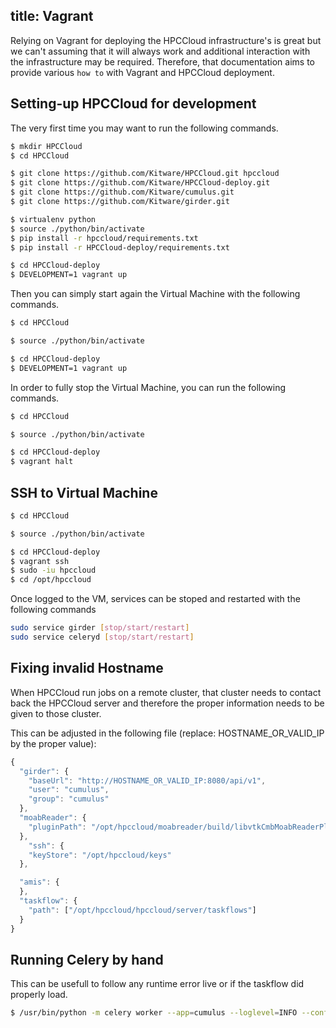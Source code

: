 title: Vagrant
---

Relying on Vagrant for deploying the HPCCloud infrastructure's is great but we can't assuming that it will always work and additional interaction with the infrastructure may be required. Therefore, that documentation aims to provide various `how to` with Vagrant and HPCCloud deployment.

## Setting-up HPCCloud for development

The very first time you may want to run the following commands.

```sh
$ mkdir HPCCloud
$ cd HPCCloud

$ git clone https://github.com/Kitware/HPCCloud.git hpccloud
$ git clone https://github.com/Kitware/HPCCloud-deploy.git
$ git clone https://github.com/Kitware/cumulus.git
$ git clone https://github.com/Kitware/girder.git

$ virtualenv python
$ source ./python/bin/activate
$ pip install -r hpccloud/requirements.txt
$ pip install -r HPCCloud-deploy/requirements.txt

$ cd HPCCloud-deploy
$ DEVELOPMENT=1 vagrant up
```

Then you can simply start again the Virtual Machine with the following commands.

```sh
$ cd HPCCloud

$ source ./python/bin/activate

$ cd HPCCloud-deploy
$ DEVELOPMENT=1 vagrant up
```

In order to fully stop the Virtual Machine, you can run the following commands.


```sh
$ cd HPCCloud

$ source ./python/bin/activate

$ cd HPCCloud-deploy
$ vagrant halt
```

## SSH to Virtual Machine

```sh
$ cd HPCCloud

$ source ./python/bin/activate

$ cd HPCCloud-deploy
$ vagrant ssh
$ sudo -iu hpccloud
$ cd /opt/hpccloud
```

Once logged to the VM, services can be stoped and restarted with the following commands

```sh
sudo service girder [stop/start/restart]
sudo service celeryd [stop/start/restart]
```

## Fixing invalid Hostname

When HPCCloud run jobs on a remote cluster, that cluster needs to contact back the HPCCloud server and therefore the proper information needs to be given to those cluster.

This can be adjusted in the following file (replace: HOSTNAME_OR_VALID_IP by the proper value):

```js /opt/hpccloud/cumulus/cumulus/conf/config.json
{
  "girder": {
    "baseUrl": "http://HOSTNAME_OR_VALID_IP:8080/api/v1",
    "user": "cumulus",
    "group": "cumulus"
  },
  "moabReader": {
    "pluginPath": "/opt/hpccloud/moabreader/build/libvtkCmbMoabReaderPlugin.so"
  },
    "ssh": {
    "keyStore": "/opt/hpccloud/keys"
  },

  "amis": {
  },
  "taskflow": {
    "path": ["/opt/hpccloud/hpccloud/server/taskflows"]
  }
}
```

## Running Celery by hand

This can be usefull to follow any runtime error live or if the taskflow did properly load.

```sh
$ /usr/bin/python -m celery worker --app=cumulus --loglevel=INFO --config=cumulus.celery.commandconfig --concurrency=6 --logfile=/var/log/celery/command.log --pidfile=/var/run/celery/command.pid --hostname=command@vagrant-ubuntu-trusty-64
```
